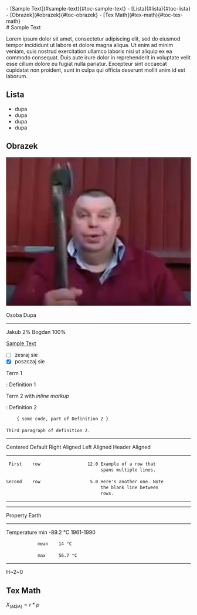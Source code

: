 <div class="table-of-contents">
- [Sample Text](#sample-text){#toc-sample-text}
  - [Lista](#lista){#toc-lista}
  - [Obrazek](#obrazek){#toc-obrazek}
  - [Tex Math](#tex-math){#toc-tex-math}

</div>
# Sample Text

Lorem ipsum dolor sit amet, consectetur adipiscing elit, sed do eiusmod
tempor incididunt ut labore et dolore magna aliqua. Ut enim ad minim
veniam, quis nostrud exercitation ullamco laboris nisi ut aliquip ex ea
commodo consequat. Duis aute irure dolor in reprehenderit in voluptate
velit esse cillum dolore eu fugiat nulla pariatur. Excepteur sint
occaecat cupidatat non proident, sunt in culpa qui officia deserunt
mollit anim id est laborum.

## Lista

- dupa
- dupa
- dupa
- dupa

## Obrazek

![](topor.jpg)

   Osoba    Dupa
  -------- ------
   Jakub     2%
   Bogdan   100%

[Sample Text](#sample-text)

- [ ] zesraj sie
- [x] poszczaj sie

Term 1

:   Definition 1

Term 2 with *inline markup*

:   Definition 2

        { some code, part of Definition 2 }

    Third paragraph of definition 2.

  ---------------------------------------------------------------
   Centered   Default     Right Aligned Left Aligned
    Header    Aligned                   
  ----------- --------- --------------- -------------------------
     First    row                  12.0 Example of a row that
                                        spans multiple lines.

    Second    row                   5.0 Here's another one. Note
                                        the blank line between
                                        rows.
  ---------------------------------------------------------------

  --------------------------------
  Property              Earth
  ------------- ------- ----------
  Temperature   min     -89.2 °C
  1961-1990             

                mean    14 °C

                max     56.7 °C
  --------------------------------

H~2~0

## Tex Math

$X _(MSA) = r * p$
